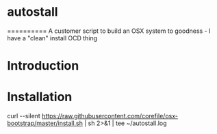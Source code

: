# autostall
==========
A customer script to build an OSX system to goodness - I have a "clean" install OCD thing 

# Introduction


# Installation

curl --silent https://raw.githubusercontent.com/corefile/osx-bootstrap/master/install.sh | sh 2>&1 | tee ~/autostall.log

